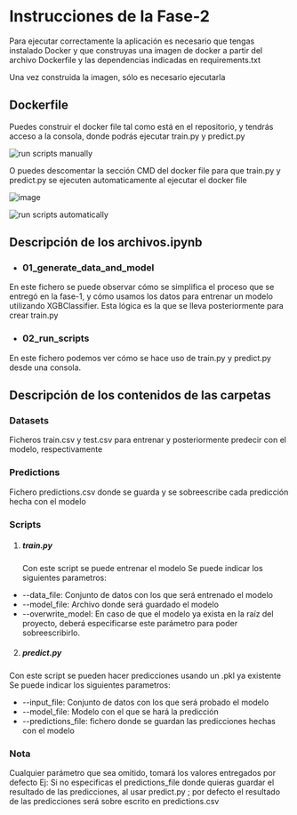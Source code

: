# Instrucciones de la Fase-2

Para ejecutar correctamente la aplicación es necesario que tengas instalado Docker y que construyas una imagen de docker a partir del archivo Dockerfile y las dependencias indicadas en requirements.txt

Una vez construida la imagen, sólo es necesario ejecutarla

## Dockerfile

Puedes construir el docker file tal como está en el repositorio, y tendrás acceso a la consola, donde podrás ejecutar train.py y predict.py

![run scripts manually](https://github.com/Jhonier-Jimenez/kidney-stone-prediction/assets/32853930/f52c9d00-36ec-4a3c-9779-64be1540753a)


O puedes descomentar la sección CMD del docker file para que train.py y predict.py se ejecuten automaticamente al ejecutar el docker file

![image](https://github.com/Jhonier-Jimenez/kidney-stone-prediction/assets/32853930/3bfb3586-24d4-4b67-98c6-921dbb39ed6d)

![run scripts automatically](https://github.com/Jhonier-Jimenez/kidney-stone-prediction/assets/32853930/a48870b2-80eb-4196-8c36-c3248ac3fc7a)

## Descripción de los archivos.ipynb

- ### **01_generate_data_and_model**
En este fichero se puede observar cómo se simplifica el proceso que se entregó en la fase-1, y cómo usamos los datos para entrenar un modelo utilizando XGBClassifier.
Esta lógica es la que se lleva posteriormente para crear train.py

- ### 02_run_scripts
En este fichero podemos ver cómo se hace uso de train.py y predict.py desde una consola.

## Descripción de los contenidos de las carpetas

### Datasets

Ficheros train.csv y test.csv para entrenar y posteriormente predecir con el modelo, respectivamente

### Predictions

Fichero predictions.csv donde se guarda y se sobreescribe cada predicción hecha con el modelo

### Scripts

1. ##### train.py
   Con este script se puede entrenar el modelo
   Se puede indicar los siguientes parametros:

- --data_file: Conjunto de datos con los que será entrenado el modelo
- --model_file: Archivo donde será guardado el modelo
- --overwrite_model: En caso de que el modelo ya exista en la raíz del proyecto, deberá especificarse este parámetro para poder sobreescribirlo.

2. ##### predict.py

Con este script se pueden hacer predicciones usando un .pkl ya existente
Se puede indicar los siguientes parametros:

- --input_file: Conjunto de datos con los que será probado el modelo
- --model_file: Modelo con el que se hará la predicción
- --predictions_file: fichero donde se guardan las predicciones hechas con el modelo

### Nota

Cualquier parámetro que sea omitido, tomará los valores entregados por defecto
Ej: Si no especificas el predictions_file donde quieras guardar el resultado de las predicciones, al usar predict.py ; por defecto el resultado de las predicciones será sobre escrito en predictions.csv

